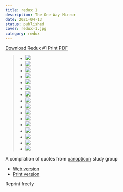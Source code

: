 ```yaml
---
title: redux 1
description: The One-Way Mirror
date: 2021-04-13
status: published
cover: redux-1.jpg
category: redux
---
```

[Download Redux #1 Print PDF](https://praxis.nyc/redux/praxis-redux-1-print.pdf)

> - ![](/redux/redux-e01p01.svg)
> - ![](/redux/redux-e01p02.svg)
> - ![](/redux/redux-e01p03.svg)
> - ![](/redux/redux-e01p04.svg)
> - ![](/redux/redux-e01p05.svg)
> - ![](/redux/redux-e01p06.svg)
> - ![](/redux/redux-e01p07.svg)
> - ![](/redux/redux-e01p08.svg)
> - ![](/redux/redux-e01p09.svg)
> - ![](/redux/redux-e01p10.svg)
> - ![](/redux/redux-e01p11.svg)
> - ![](/redux/redux-e01p12.svg)
> - ![](/redux/redux-e01p13.svg)
> - ![](/redux/redux-e01p14.svg)
> - ![](/redux/redux-e01p15.svg)
> - ![](/redux/redux-e01p16.svg)

A compilation of quotes from [panopticon](https://praxis.nyc/study/panopticon/) study group

- [Web version](https://praxis.nyc/redux/praxis-redux-1-web.pdf)
- [Print version](https://praxis.nyc/redux/praxis-redux-1-print.pdf)

Reprint freely